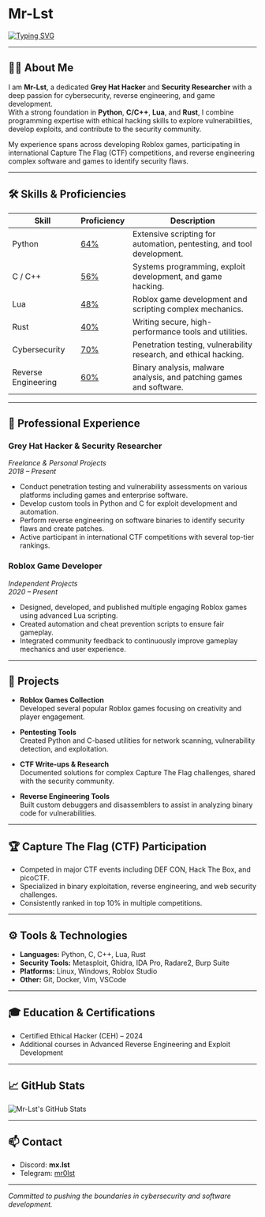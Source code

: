 # Mr-Lst

[![Typing SVG](https://readme-typing-svg.herokuapp.com?font=Fira+Code&weight=600&size=28&duration=4000&pause=1000&color=00FF00&background=00000000&center=true&vCenter=true&width=435&lines=Grey+Hat+Hacker+%26+Security+Researcher;Reverse+Engineer+%7C+CTF+Player;Roblox+Game+Developer+%26+Lua+Scripter)](https://github.com/Mr-Lst)

---

## 👨‍💻 About Me

I am **Mr-Lst**, a dedicated **Grey Hat Hacker** and **Security Researcher** with a deep passion for cybersecurity, reverse engineering, and game development.  
With a strong foundation in **Python**, **C/C++**, **Lua**, and **Rust**, I combine programming expertise with ethical hacking skills to explore vulnerabilities, develop exploits, and contribute to the security community.

My experience spans across developing Roblox games, participating in international Capture The Flag (CTF) competitions, and reverse engineering complex software and games to identify security flaws.

---

## 🛠️ Skills & Proficiencies

| Skill                  | Proficiency                             | Description                                      |
|------------------------|---------------------------------------|-------------------------------------------------|
| Python                 | [64%](https://progress-bar.dev/64?title=Python)        | Extensive scripting for automation, pentesting, and tool development. |
| C / C++                | [56%](https://progress-bar.dev/56?title=C%2B%2B)       | Systems programming, exploit development, and game hacking.            |
| Lua                    | [48%](https://progress-bar.dev/48?title=Lua)           | Roblox game development and scripting complex mechanics.               |
| Rust                   | [40%](https://progress-bar.dev/40?title=Rust)          | Writing secure, high-performance tools and utilities.                  |
| Cybersecurity          | [70%](https://progress-bar.dev/70?title=Cybersecurity) | Penetration testing, vulnerability research, and ethical hacking.      |
| Reverse Engineering    | [60%](https://progress-bar.dev/60?title=Reverse+Eng)   | Binary analysis, malware analysis, and patching games and software.    |

---

## 💼 Professional Experience

### Grey Hat Hacker & Security Researcher  
*Freelance & Personal Projects*  
*2018 – Present*  
- Conduct penetration testing and vulnerability assessments on various platforms including games and enterprise software.  
- Develop custom tools in Python and C for exploit development and automation.  
- Perform reverse engineering on software binaries to identify security flaws and create patches.  
- Active participant in international CTF competitions with several top-tier rankings.  

### Roblox Game Developer  
*Independent Projects*  
*2020 – Present*  
- Designed, developed, and published multiple engaging Roblox games using advanced Lua scripting.  
- Created automation and cheat prevention scripts to ensure fair gameplay.  
- Integrated community feedback to continuously improve gameplay mechanics and user experience.

---

## 🚀 Projects

- **Roblox Games Collection**  
  Developed several popular Roblox games focusing on creativity and player engagement.  

- **Pentesting Tools**  
  Created Python and C-based utilities for network scanning, vulnerability detection, and exploitation.  

- **CTF Write-ups & Research**  
  Documented solutions for complex Capture The Flag challenges, shared with the security community.  

- **Reverse Engineering Tools**  
  Built custom debuggers and disassemblers to assist in analyzing binary code for vulnerabilities.

---

## 🏆 Capture The Flag (CTF) Participation

- Competed in major CTF events including DEF CON, Hack The Box, and picoCTF.  
- Specialized in binary exploitation, reverse engineering, and web security challenges.  
- Consistently ranked in top 10% in multiple competitions.

---

## ⚙️ Tools & Technologies

- **Languages:** Python, C, C++, Lua, Rust  
- **Security Tools:** Metasploit, Ghidra, IDA Pro, Radare2, Burp Suite  
- **Platforms:** Linux, Windows, Roblox Studio  
- **Other:** Git, Docker, Vim, VSCode

---

## 🎓 Education & Certifications

- Certified Ethical Hacker (CEH) – 2024  
- Additional courses in Advanced Reverse Engineering and Exploit Development

---

## 📈 GitHub Stats

![Mr-Lst's GitHub Stats](https://github-readme-stats.vercel.app/api?username=Mr-Lst&show_icons=true&count_private=true&theme=radical)

---

## 📫 Contact

- Discord: **mx.lst**  
- Telegram: [mr0lst](https://t.me/Mr0Lst)

---

*Committed to pushing the boundaries in cybersecurity and software development.*
